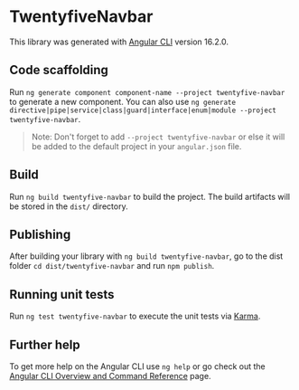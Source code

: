 # TwentyfiveNavbar

This library was generated with [Angular CLI](https://github.com/angular/angular-cli) version 16.2.0.

## Code scaffolding

Run `ng generate component component-name --project twentyfive-navbar` to generate a new component. You can also use `ng generate directive|pipe|service|class|guard|interface|enum|module --project twentyfive-navbar`.
> Note: Don't forget to add `--project twentyfive-navbar` or else it will be added to the default project in your `angular.json` file. 

## Build

Run `ng build twentyfive-navbar` to build the project. The build artifacts will be stored in the `dist/` directory.

## Publishing

After building your library with `ng build twentyfive-navbar`, go to the dist folder `cd dist/twentyfive-navbar` and run `npm publish`.

## Running unit tests

Run `ng test twentyfive-navbar` to execute the unit tests via [Karma](https://karma-runner.github.io).

## Further help

To get more help on the Angular CLI use `ng help` or go check out the [Angular CLI Overview and Command Reference](https://angular.io/cli) page.
